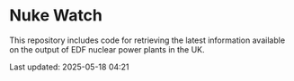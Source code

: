 # Nuke Watch

This repository includes code for retrieving the latest information available on the output of EDF nuclear power plants in the UK.

Last updated: 2025-05-18 04:21